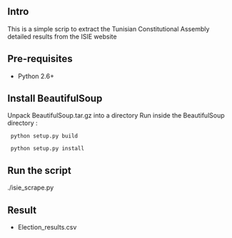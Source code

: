 Intro
-----

This is a simple scrip to extract the Tunisian Constitutional Assembly detailed results from the ISIE website

Pre-requisites
--------------
- Python 2.6+

Install BeautifulSoup
---------------------
Unpack BeautifulSoup.tar.gz into a directory
Run inside the BeautifulSoup directory :

     python setup.py build

     python setup.py install

Run the script
--------------
./isie_scrape.py

Result
------
- Election_results.csv
